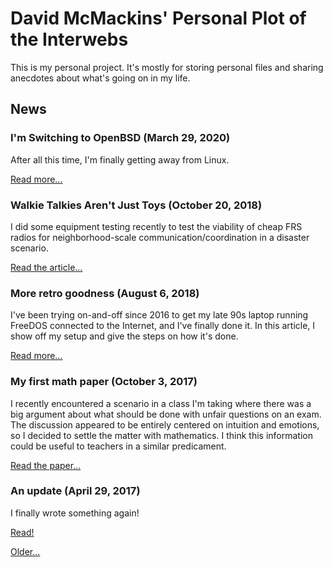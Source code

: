 <title>That GNU+Linux Guy</title>

David McMackins' Personal Plot of the Interwebs
===============================================

This is my personal project. It's mostly for storing personal files and sharing 
anecdotes about what's going on in my life.

News
----

### I'm Switching to OpenBSD (March 29, 2020)

After all this time, I'm finally getting away from Linux.

[Read more...](/articles/openbsd.html)

### Walkie Talkies Aren't Just Toys (October 20, 2018)

I did some equipment testing recently to test the viability of cheap FRS radios
for neighborhood-scale communication/coordination in a disaster scenario.

[Read the article...](/articles/frs-test.html)

### More retro goodness (August 6, 2018)

I've been trying on-and-off since 2016 to get my late 90s laptop running
FreeDOS connected to the Internet, and I've finally done it. In this article, I
show off my setup and give the steps on how it's done.

[Read more...](/stories/dos-slip.html)

### My first math paper (October 3, 2017)

I recently encountered a scenario in a class I'm taking where there was a big
argument about what should be done with unfair questions on an exam. The
discussion appeared to be entirely centered on intuition and emotions, so I
decided to settle the matter with mathematics. I think this information could
be useful to teachers in a similar predicament.

[Read the paper...](/res/papers/question-deletion.pdf)

### An update (April 29, 2017)

I finally wrote something again!

[Read!](/stories/update1704.html)

[Older...](/newsarchive.html)
